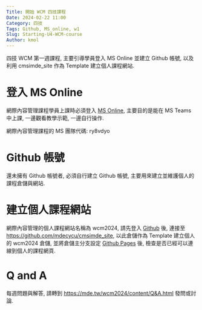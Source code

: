 ```yaml
---
Title: 開始 WCM 四技課程
Date: 2024-02-22 11:00
Category: 四技
Tags: Github, MS_online, w1
Slug: Starting-U4-WCM-course
Author: kmol
---
```


四技 WCM 第一週課程, 主要引導學員登入 MS Online 並建立 Github 帳號, 以及利用 cmsimde_site 作為 Template 建立個人課程網站.

<!-- PELICAN_END_SUMMARY -->

# 登入 MS Online
網際內容管理課程學員上課時必須登入 [MS Online], 主要目的是能在 MS Teams 中上課, 一邊觀看教學示範, 一邊自行操作.

網際內容管理課程的 MS 團隊代碼: ry8vdyo

[MS Online]: https://login.microsoftonline.com/

# Github 帳號
還未擁有 Github 帳號者, 必須自行建立 Github 帳號, 主要用來建立並維護個人的課程倉儲與網站.

# 建立個人課程網站
網際內容管理的個人課程網站名稱為 wcm2024, 請先登入 [Github](https://github.com) 後, 連接至 <https://github.com/mdecycu/cmsimde_site>, 以此倉儲作為 Template 建立個人的 wcm2024 倉儲, 並將倉儲主分支設定 [Github Pages](https://pages.github.com/) 後, 檢查是否已經可以連線到個人的課程網頁.

# Q and A
每週問題與解答, 請轉到 <https://mde.tw/wcm2024/content/Q&A.html> 發問或討論.